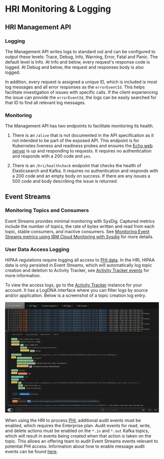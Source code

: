 # HRI Monitoring & Logging

## HRI Management API 

### Logging
The Management API writes logs to standard out and can be configured to output these levels: Trace, Debug, Info, Warning, Error, Fatal and Panic. The default level is Info. At Info and below, every request's response code is logged. At Debug and below, the request and responses body is also logged.

In addition, every request is assigned a unique ID, which is included is most log messages and all error responses as the `errorEventId`. This helps facilitate investigation of issues with specific calls. If the client experiencing the issue can provide the `errorEventId`, the logs can be easily searched for that ID to find all relevant log messages.

### Monitoring
The Management API has two endpoints to facilitate monitoring its health.

1. There is an `/alive` that is not documented in the API specification as it not intended to be part of the exposed API. This endpoint is for Kubernetes liveness and readiness probes and ensures the [Echo web server](glossary.md#echo) is up and responding to requests. It requires no authentication and responds with a 200 code and `yes`.

2. There is an `/hri/healthcheck` endpoint that checks the health of Elasticsearch and Kafka. It requires no authentication and responds with a 200 code and an empty body on success. If there are any issues a 500 code and body describing the issue is returned.

## Event Streams

### Monitoring Topics and Consumers
Event Streams provides minimal monitoring with SysDig. Captured metrics include the number of topics, the rate of bytes written and read from each topic, stable consumers, and inactive consumers. See [Monitoring Event Streams metrics using IBM Cloud Monitoring with Sysdig](https://cloud.ibm.com/docs/EventStreams?topic=EventStreams-metrics) for more details.

### User Data Access Logging
HIPAA regulations require logging all access to [PHI data](glossary.md#phi). In the HRI, HIPAA data is only persisted in Event Streams, which will automatically log topic creation and deletion to Activity Tracker, see [Activity Tracker events](https://cloud.ibm.com/docs/services/EventStreams?topic=eventstreams-at_events) for more information. 

To view the access logs, go to the [Activity Tracker](https://cloud.ibm.com/observe/activitytracker) instance for your account. It has a LogDNA interface where you can filter logs by source and/or application. Below is a screenshot of a topic creation log entry.  

![fx-activity-detail](images/activity_tracker_event_streams.png) 

When using the HRI to process [PHI](glossary.md#phi), additional audit events must be enabled, which requires the Enterprise plan. Audit events for read, write, and delete actions must be enabled on the `*.in` and `*.out` Kafka topics, which will result in events being created when that action is taken on the topic. This allows an offering team to audit Event Streams events relevant to potential PHI access. Information about how to enable message audit events can be found [here](https://cloud.ibm.com/docs/EventStreams?topic=EventStreams-at_events#enable-message-events).
